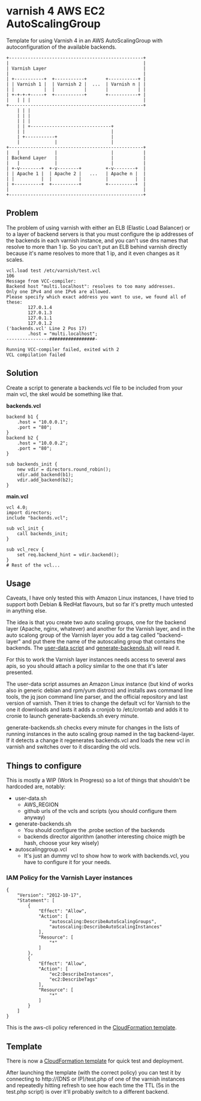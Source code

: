 # varnish 4 AWS EC2 AutoScalingGroup

Template for using Varnish 4 in an AWS AutoScalingGroup with autoconfiguration of the available backends.

```
+--------------------------------------------------+
|                                                  |
| Varnish Layer                                    |
|                                                  |
| +-----------+  +-----------+       +-----------+ |
| | Varnish 1 |  | Varnish 2 |  ...  | Varnish n | |
| |           |  |           |       |           | |
| +-+-+-+-----+  +-----------+       +-----------+ |
|   | | |                                          |
+--------------------------------------------------+
    | | |                                           
    | | |                                           
    | | |                                           
    | | +------------------------------+            
    | |                                |            
    | +-----------+                    |            
    |             |                    |            
+--------------------------------------------------+
|   |             |                    |           |
| Backend Layer   |                    |           |
|   |             |                    |           |
| +-v--------+  +-v--------+         +-v--------+  |
| | Apache 1 |  | Apache 2 |   ...   | Apache n |  |
| |          |  |          |         |          |  |
| +----------+  +----------+         +----------+  |
|                                                  |
+--------------------------------------------------+
```

## Problem

The problem of using varnish with either an ELB (Elastic Load Balancer) or to a layer of backend servers is that you must configure the ip addresses of the backends in each varnish instance, and you can't use dns names that resolve to more than 1 ip. So you can't put an ELB behind varnish directly because it's name resolves to more that 1 ip, and it even changes as it scales.

```
vcl.load test /etc/varnish/test.vcl
106        
Message from VCC-compiler:
Backend host "multi.localhost": resolves to too many addresses.
Only one IPv4 and one IPv6 are allowed.
Please specify which exact address you want to use, we found all of these:
        127.0.1.4
        127.0.1.3
        127.0.1.1
        127.0.1.2
('backends.vcl' Line 2 Pos 17)
        .host = "multi.localhost";
----------------#################-

Running VCC-compiler failed, exited with 2
VCL compilation failed
```

## Solution

Create a script to generate a backends.vcl file to be included from your main vcl, the skel would be something like that.

**backends.vcl**
```
backend b1 {
	.host = "10.0.0.1";
	.port = "80";
}
backend b2 {
	.host = "10.0.0.2";
	.port = "80";
}

sub backends_init {
	new vdir = directors.round_robin();
	vdir.add_backend(b1);
	vdir.add_backend(b2);
}
```

**main.vcl**
```
vcl 4.0;
import directors;
include "backends.vcl";

sub vcl_init {
	call backends_init;
}

sub vcl_recv {
    set req.backend_hint = vdir.backend();
}
# Rest of the vcl...
```

## Usage

Caveats, I have only tested this with Amazon Linux instances, I have tried to support both Debian & RedHat flavours, but so far it's pretty much untested in anything else.

The idea is that you create two auto scaling groups, one for the backend layer (Apache, nginx, whatever) and another for the Varnish layer, and in the auto scalong group of the Varnish layer you add a tag called "backend-layer" and put there the name of the autoscaling group that contains the backends. The [user-data script](user-data.sh) and [generate-backends.sh](varnish/generate-backends.sh) will read it. 

For this to work the Varnish layer instances needs access to several aws apis, so you should attach a policy similar to the one that it's later presented.

The user-data script assumes an Amazon Linux instance (but kind of works also in generic debian and rpm/yum distros) and installs aws command line tools, the jq json command line parser, and the official repository and last version of varnish. Then it tries to change the default vcl for Varnish to the one it downloads and lasts it adds a cronjob to /etc/crontab and adds it to cronie to launch generate-backends.sh every minute.

generate-backends.sh checks every minute for changes in the lists of running instances in the auto scaling group named in the tag backend-layer. If it detects a change it regenerates backends.vcl and loads the new vcl in varnish and switches over to it discarding the old vcls.

## Things to configure

This is mostly a WIP (Work In Progress) so a lot of things that shouldn't be hardcoded are, notably:

- user-data.sh
  - AWS_REGION
  - github urls of the vcls and scripts (you should configure them anyway)
- generate-backends.sh
  - You should configure the .probe section of the backends
  - backends director algorithm (another interesting choice migth be hash, choose your key wisely)
- autoscalinggroup.vcl
  - It's just an dummy vcl to show how to work with backends.vcl, you have to configure it for your needs.


### IAM Policy for the Varnish Layer instances

```
{
    "Version": "2012-10-17",
    "Statement": [
        {
            "Effect": "Allow",
            "Action": [
                "autoscaling:DescribeAutoScalingGroups",
                "autoscaling:DescribeAutoScalingInstances"
            ],
            "Resource": [
                "*"
            ]
        },
        {
            "Effect": "Allow",
            "Action": [
                "ec2:DescribeInstances",
                "ec2:DescribeTags"
            ],
            "Resource": [
                "*"
            ]
        }
    ]
}
```

This is the aws-cli policy referenced in the [CloudFormation template](CloudFormation.template).


## Template

There is now a [CloudFormation template](CloudFormation.template) for quick test and deployment.

After launching the template (with the correct policy) you can test it by connecting to http://(DNS or IP)/test.php of one of the varnish instances and repeatedly hitting refresh to see how each time the TTL (5s in the test.php script) is over it'll probably switch to a different backend.

